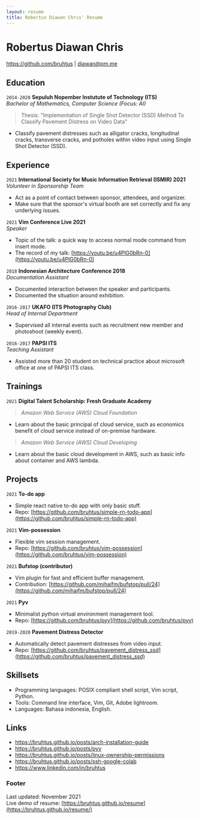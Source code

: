 ```yaml
---
layout: resume
title: Robertus Diawan Chris' Resume
---
```

# Robertus Diawan Chris

<div id="webaddress">
<a href="https://github.com/bruhtus">https://github.com/bruhtus</a>
|
<a href="mailto:diawan@pm.me">diawan@pm.me</a>
</div>

<!-- ## Description -->
<!-- I am a mathematics graduate with experience in POSIX compliant shell scripting, python scripting, and portrait photography who is looking for enthusiastic team that will provide me with challenging and interesting work that I can learn from and contribute to. -->

## Education

`2014-2020`
__Sepuluh Nopember Instutute of Technology (ITS)__ <br>
_Bachelor of Mathematics, Computer Science (Focus: AI)_
> Thesis: "Implementation of Single Shot Detector (SSD) Method To Classify Pavement Distress on Video Data"
- Classify pavement distresses such as alligator cracks, longitudinal cracks, transverse cracks, and potholes within video input using Single Shot Detector (SSD).

## Experience

`2021`
__International Society for Music Information Retrieval (ISMIR) 2021__ <br>
_Volunteer in Sponsorship Team_
- Act as a point of contact between sponsor, attendees, and organizer.
- Make sure that the sponsor's virtual booth are set correctly and fix any underlying issues.

`2021`
__Vim Conference Live 2021__ <br>
_Speaker_
- Topic of the talk: a quick way to access normal mode command from insert mode.
- The record of my talk: [https://youtu.be/u4PlG0bRn-0](https://youtu.be/u4PlG0bRn-0)

`2018`
__Indonesian Architecture Conference 2018__ <br>
_Documentation Assistant_
- Documented interaction between the speaker and participants.
- Documented the situation around exhibition.

`2016-2017`
__UKAFO (ITS Photography Club)__ <br>
_Head of Internal Department_
- Supervised all internal events such as recruitment new member and photoshoot (weekly event).

`2016-2017`
__PAPSI ITS__ <br>
_Teaching Assistant_
- Assisted more than 20 student on technical practice about microsoft office at one of PAPSI ITS class.

## Trainings

`2021`
__Digital Talent Scholarship: Fresh Graduate Academy__ <br>
> _Amazon Web Service (AWS) Cloud Foundation_
- Learn about the basic principal of cloud service, such as economics benefit of cloud service instead of on-premise hardware.

> _Amazon Web Service (AWS) Cloud Developing_
- Learn about the basic cloud development in AWS, such as basic info about container and AWS lambda.

## Projects

`2021`
__To-do app__ <br>
- Simple react native to-do app with only basic stuff.
- Repo: [https://github.com/bruhtus/simple-rn-todo-app](https://github.com/bruhtus/simple-rn-todo-app)

`2021`
__Vim-possession__ <br>
- Flexible vim session management.
- Repo: [https://github.com/bruhtus/vim-possession](https://github.com/bruhtus/vim-possession)

`2021`
__Bufstop (contributor)__ <br>
- Vim plugin for fast and efficient buffer management.
- Contribution: [https://github.com/mihaifm/bufstop/pull/24](https://github.com/mihaifm/bufstop/pull/24)

`2021`
__Pyv__ <br>
- Minimalist python virtual environment management tool.
- Repo: [https://github.com/bruhtus/pyv](https://github.com/bruhtus/pyv)

`2019-2020`
__Pavement Distress Detector__ <br>
- Automatically detect pavement distresses from video input.
- Repo: [https://github.com/bruhtus/pavement_distress_ssd](https://github.com/bruhtus/pavement_distress_ssd)

<!-- ## Areas of expertise

* Machine learning
* Data visualisation
* Computer vision -->

## Skillsets

- Programming languages: POSIX compliant shell script, Vim script, Python.
- Tools: Command line interface, Vim, Git, Adobe lightroom.
- Languages: Bahasa indonesia, English.

## Links

<!-- fa are fontawesome, ai are academicons -->
<!-- - <a href="https://linktr.ee/bruhtus">https://linktr.ee/bruhtus</a><br /> -->
<!-- - <a href="https://github.com/bruhtus">https://github.com/bruhtus</a><br /> -->
<!-- - <i class="fa fa-twitter"></i> <a href="http://twitter.com/diawanchris">twitter.com/diawanchris</a><br /> -->
- <a href="https://bruhtus.github.io/posts/arch-installation-guide/">https://bruhtus.github.io/posts/arch-installation-guide</a><br />
- <a href="https://bruhtus.github.io/posts/pyv/">https://bruhtus.github.io/posts/pyv</a><br />
- <a href="https://bruhtus.github.io/posts/linux-ownership-permissions/">https://bruhtus.github.io/posts/linux-ownership-permissions</a><br />
- <a href="https://bruhtus.github.io/posts/ssh-google-colab/">https://bruhtus.github.io/posts/ssh-google-colab</a><br />
- <a href="https://www.linkedin.com/in/bruhtus/">https://www.linkedin.com/in/bruhtus</a>

### Footer

Last updated: November 2021 <br>
Live demo of resume: [https://bruhtus.github.io/resume](https://bruhtus.github.io/resume/)
